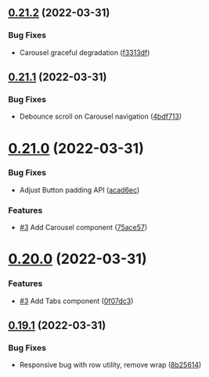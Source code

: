 ## [0.21.2](https://github.com/jacecotton/tcds/compare/v0.21.1...v0.21.2) (2022-03-31)


### Bug Fixes

* Carousel graceful degradation ([f3313df](https://github.com/jacecotton/tcds/commit/f3313dffe6c7913c23b701fedaf7039c0c53b980))



## [0.21.1](https://github.com/jacecotton/tcds/compare/v0.21.0...v0.21.1) (2022-03-31)


### Bug Fixes

* Debounce scroll on Carousel navigation ([4bdf713](https://github.com/jacecotton/tcds/commit/4bdf713383e829b616afe5f0a772235b2f1fc81f))



# [0.21.0](https://github.com/jacecotton/tcds/compare/v0.20.0...v0.21.0) (2022-03-31)


### Bug Fixes

* Adjust Button padding API ([acad6ec](https://github.com/jacecotton/tcds/commit/acad6ec65d5a98157b5936bad38429815a7685e3))


### Features

* [#3](https://github.com/jacecotton/tcds/issues/3) Add Carousel component ([75ace57](https://github.com/jacecotton/tcds/commit/75ace5741e6a85e07e87d4ee2b5ea5aa41ef1790))



# [0.20.0](https://github.com/jacecotton/tcds/compare/v0.19.1...v0.20.0) (2022-03-31)


### Features

* [#3](https://github.com/jacecotton/tcds/issues/3) Add Tabs component ([0f07dc3](https://github.com/jacecotton/tcds/commit/0f07dc3eab6535e41e35054b8c59ed99c60294e0))



## [0.19.1](https://github.com/jacecotton/tcds/compare/v0.19.0...v0.19.1) (2022-03-31)


### Bug Fixes

* Responsive bug with row utility, remove wrap ([8b25614](https://github.com/jacecotton/tcds/commit/8b256141b5e4c4fe41b4039249aefaa13a5b7731))



